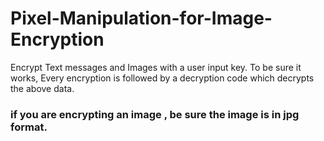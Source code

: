 # Pixel-Manipulation-for-Image-Encryption
Encrypt Text messages and Images with a user input key.
To be sure it works, Every encryption is followed by a decryption code which decrypts the above data.
### if you are encrypting an image , be sure the image is in jpg format.
